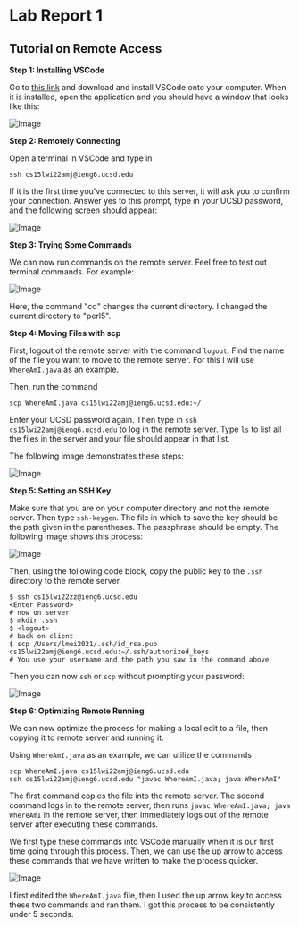 Lab Report 1
=========

## Tutorial on Remote Access

__Step 1: Installing VSCode__

Go to [this link](https://code.visualstudio.com/) and download and install VSCode onto your computer. When it is installed, open the application and you should have a window that looks like this:

![Image](https://imgur.com/a/kId7l7j)


__Step 2: Remotely Connecting__

Open a terminal in VSCode and type in 

```
ssh cs15lwi22amj@ieng6.ucsd.edu
```

If it is the first time you've connected to this server, it will ask you to confirm your connection. Answer yes to this prompt, type in your UCSD password, and the following screen should appear:

![Image](https://imgur.com/a/1Crza8X)


__Step 3: Trying Some Commands__

We can now run commands on the remote server. Feel free to test out terminal commands. For example:

![Image](https://imgur.com/a/MK9jrL3)

Here, the command "cd" changes the current directory. I changed the current directory to "perl5".


__Step 4: Moving Files with scp__

First, logout of the remote server with the command `logout`. Find the name of the file you want to move to the remote server. For this I will use `WhereAmI.java` as an example.

Then, run the command

```
scp WhereAmI.java cs15lwi22amj@ieng6.ucsd.edu:~/
```

Enter your UCSD password again. Then type in `ssh cs15lwi22amj@ieng6.ucsd.edu` to log in the remote server. Type `ls` to list all the files in the server and your file should appear in that list.

The following image demonstrates these steps:

![Image](https://imgur.com/a/m1y6Vug)


__Step 5: Setting an SSH Key__

Make sure that you are on your computer directory and not the remote server. Then type `ssh-keygen`. The file in which to save the key should be the path given in the parentheses. The passphrase should be empty. The following image shows this process:

![Image](https://imgur.com/a/EeIKRyR)

Then, using the following code block, copy the public key to the `.ssh` directory to the remote server.

```
$ ssh cs15lwi22zz@ieng6.ucsd.edu
<Enter Password>
# now on server
$ mkdir .ssh
$ <logout>
# back on client
$ scp /Users/lmei2021/.ssh/id_rsa.pub cs15lwi22amj@ieng6.ucsd.edu:~/.ssh/authorized_keys
# You use your username and the path you saw in the command above
```

Then you can now `ssh` or `scp` without prompting your password:


![Image](https://imgur.com/a/ib3whJI)


__Step 6: Optimizing Remote Running__

We can now optimize the process for making a local edit to a file, then copying it to remote server and running it.

Using `WhereAmI.java` as an example, we can utilize the commands 

```
scp WhereAmI.java cs15lwi22amj@ieng6.ucsd.edu
ssh cs15lwi22amj@ieng6.ucsd.edu "javac WhereAmI.java; java WhereAmI"
```
The first command copies the file into the remote server. The second command logs in to the remote server, then runs `javac WhereAmI.java; java WhereAmI` in the remote server, then immediately logs out of the remote server after executing these commands.

We first type these commands into VSCode manually when it is our first time going through this process. Then, we can use the up arrow to access these commands that we have written to make the process quicker.


![Image](https://imgur.com/a/Xu3zey3)


I first edited the `WhereAmI.java` file, then I used the up arrow key to access these two commands and ran them. I got this process to be consistently under 5 seconds.




